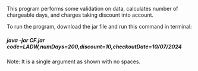 This program performs some validation on data, calculates number of chargeable days, and charges taking discount into account.

To run the program, download the jar file and run this command in terminal:
##### java -jar CF.jar code=LADW,numDays=200,discount=10,checkoutDate=10/07/2024

Note: It is a single argument as shown with no spaces.

